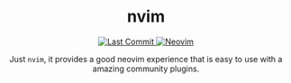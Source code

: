 <h1 align="center">nvim</h1>

<div align="center">
    <p>
        <a href="https://github.com/jaeheonji/nvim/pulse">
            <img alt="Last Commit" src="https://img.shields.io/github/last-commit/jaeheonji/nvim?logo=github&style=flat-square"/>
        </a>
        <a href="https://github.com/neovim/neovim">
            <img alt="Neovim" src="https://img.shields.io/badge/neovim-0.7%2B-green?style=flat-square&logo=neovim"/>
        </a>
    
</div>

<p align="center">
Just <code>nvim</code>, it provides a good neovim experience that is easy to use with a amazing community plugins.

